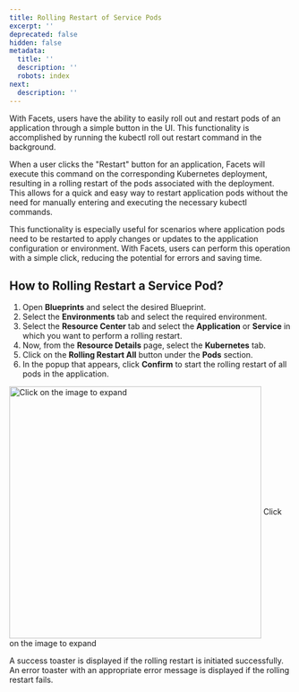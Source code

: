 ```yaml
---
title: Rolling Restart of Service Pods
excerpt: ''
deprecated: false
hidden: false
metadata:
  title: ''
  description: ''
  robots: index
next:
  description: ''
---
```

With Facets, users have the ability to easily roll out and restart pods of an application through a simple button in the UI. This functionality is accomplished by running the kubectl roll out restart command in the background.

When a user clicks the "Restart" button for an application, Facets will execute this command on the corresponding Kubernetes deployment, resulting in a rolling restart of the pods associated with the deployment. This allows for a quick and easy way to restart application pods without the need for manually entering and executing the necessary kubectl commands.

This functionality is especially useful for scenarios where application pods need to be restarted to apply changes or updates to the application configuration or environment. With Facets, users can perform this operation with a simple click, reducing the potential for errors and saving time.

## How to Rolling Restart a Service Pod?

1. Open **Blueprints** and select the desired Blueprint.
2. Select the **Environments** tab and select the required environment.
3. Select the **Resource Center** tab and select the **Application** or **Service** in which you want to perform a rolling restart. 
4. Now, from the **Resource Details** page, select the **Kubernetes** tab.
5. Click on the **Rolling Restart All** button under the **Pods** section.
6. In the popup that appears, click **Confirm** to start the rolling restart of all pods in the application.

<Image alt="Click on the image to expand" align="center" width="450px" border={true} src="https://files.readme.io/c0d8480-image.png">
  Click on the image to expand
</Image>

A success toaster is displayed if the rolling restart is initiated successfully. An error toaster with an appropriate error message is displayed if the rolling restart fails.

